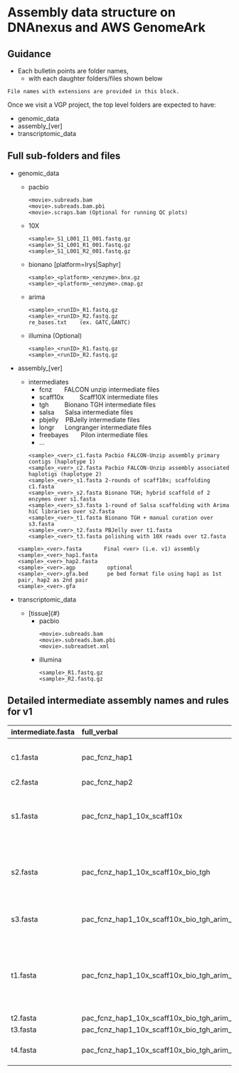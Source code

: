 # Assembly data structure on DNAnexus and AWS GenomeArk


## Guidance
* Each bulletin points are folder names,
  * with each daughter folders/files shown below

```
File names with extensions are provided in this block.
```

Once we visit a VGP project, the top level folders are expected to have:
* genomic_data
* assembly_\[ver\]
* transcriptomic_data

## Full sub-folders and files

* genomic_data
  * pacbio
    ```
    <movie>.subreads.bam
    <movie>.subreads.bam.pbi
    <movie>.scraps.bam (Optional for running QC plots)
    ```
  * 10X
    ```
    <sample>_S1_L001_I1_001.fastq.gz
    <sample>_S1_L001_R1_001.fastq.gz
    <sample>_S1_L001_R2_001.fastq.gz
    ```
  * bionano [platform=Irys|Saphyr]
    ```
    <sample>_<platform>_<enzyme>.bnx.gz
    <sample>_<platform>_<enzyme>.cmap.gz
    ```
  * arima
    ```
    <sample>_<runID>_R1.fastq.gz
    <sample>_<runID>_R2.fastq.gz
    re_bases.txt	(ex. GATC,GANTC)
    ```
  * illumina (Optional)
    ```
    <sample>_<runID>_R1.fastq.gz
    <sample>_<runID>_R2.fastq.gz
    ```

* assembly_\[ver\]
  * intermediates
    * fcnz   &nbsp;&nbsp;&nbsp;&nbsp;&nbsp; FALCON unzip intermediate files
    * scaff10x	&nbsp;&nbsp;&nbsp;&nbsp;&nbsp;&nbsp;&nbsp; Scaff10X intermediate files
    * tgh &nbsp;&nbsp;&nbsp;&nbsp;&nbsp;&nbsp;&nbsp; Bionano TGH intermediate files
    * salsa &nbsp;&nbsp;&nbsp;&nbsp; Salsa intermediate files
    * pbjelly &nbsp;&nbsp; PBJelly intermediate files
    * longr &nbsp;&nbsp;&nbsp;&nbsp; Longranger intermediate files
    * freebayes &nbsp;&nbsp;&nbsp;&nbsp;&nbsp; Pilon intermediate files
    * ...
    ```
    <sample>_<ver>_c1.fasta	Pacbio FALCON-Unzip assembly primary contigs (haplotype 1)
    <sample>_<ver>_c2.fasta	Pacbio FALCON-Unzip assembly associated haplotigs (haplotype 2)
    <sample>_<ver>_s1.fasta	2-rounds of scaff10x; scaffolding c1.fasta
    <sample>_<ver>_s2.fasta	Bionano TGH; hybrid scaffold of 2 enzymes over s1.fasta
    <sample>_<ver>_s3.fasta	1-round of Salsa scaffolding with Arima hiC libraries over s2.fasta
    <sample>_<ver>_t1.fasta	Bionano TGH + manual curation over s3.fasta
    <sample>_<ver>_t2.fasta	PBJelly over t1.fasta
    <sample>_<ver>_t3.fasta	polishing with 10X reads over t2.fasta
    ```

  ```
  <sample>_<ver>.fasta       Final <ver> (i.e. v1) assembly
  <sample>_<ver>_hap1.fasta
  <sample>_<ver>_hap2.fasta
  <sample>_<ver>.agp          optional
  <sample>_<ver>.gfa.bed      pe bed format file using hap1 as 1st pair, hap2 as 2nd pair
  <sample>_<ver>.gfa
  ```

* transcriptomic_data
  * \[tissue\]{#}
    * pacbio
      ```
      <movie>.subreads.bam
      <movie>.subreads.bam.pbi
      <movie>.subreadset.xml
      ```
    * illumina
      ```
      <sample>_R1.fastq.gz
      <sample>_R2.fastq.gz
      ```

## Detailed intermediate assembly names and rules for v1

| intermediate.fasta	| full_verbal | description |
|:------------- | :---------- | :-----------|
|c1.fasta	| pac_fcnz_hap1	| pac_fcnz_hap#: Pacbio FALCONunzip assembly hap# |
|c2.fasta	|pac_fcnz_hap2	||
|s1.fasta	|pac_fcnz_hap1_10x_scaff10x	|scaff10x: 2-rounds of scaff10x joining pac_fcnz_hap1 and 10x_spnv_hap1
|s2.fasta	|pac_fcnz_hap1_10x_scaff10x_bio_tgh	|tgh: bionano TGH; hybrid scaffold of 2 enzymes. *Make sure to include the NOT_SCAFFOLDED leftovers.*|
|s3.fasta	|pac_fcnz_hap1_10x_scaff10x_bio_tgh_arim_salsa | arim_salsa: 1-round of Salsa scaffolding from Arima hiC libraries |
|t1.fasta	|pac_fcnz_hap1_10x_scaff10x_bio_tgh_arim_salsa_bio_tgh_all	|bio_tgh: bio_tgh with a space of manual curation (cutting off severe scaffolding mistakes), and concatinating the pac_fcnz_hap2.|
|t2.fasta|	pac_fcnz_hap1_10x_scaff10x_bio_tgh_arim_salsa_bio_tgh_all_pbjl|	pbjelly |
|t3.fasta|	pac_fcnz_hap1_10x_scaff10x_bio_tgh_arim_salsa_bio_tgh_all_pbjl_arrow|	arrow |
|t4.fasta	|pac_fcnz_hap1_10x_scaff10x_bio_tgh_arim_salsa_bio_tgh_all_pbjl_arrow_pilon2	|2 rounds of pilon with 10X illumina reads |
